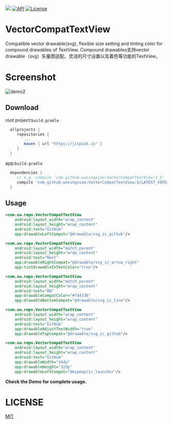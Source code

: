 [![](https://jitpack.io/v/woxingxiao/VectorCompatTextView.svg)](https://jitpack.io/#woxingxiao/VectorCompatTextView)
[![API](https://img.shields.io/badge/API-9%2B-blue.svg?style=flat)](https://android-arsenal.com/api?level=9)
[![License](http://img.shields.io/badge/license-MIT-green.svg?style=flat)]()
# VectorCompatTextView
Compatible vector drawable(svg), flexible size setting and tinting color for compound drawables of TextView.
Compound drawables支持vector drawable（svg）矢量图适配，灵活的尺寸设置以及着色等功能的TextView。
# Screenshot
![demo2](https://github.com/woxingxiao/VectorCompatTextView/blob/master/screenshot/demo2.jpg)
## Download
root project:`build.gradle`
```groovy
  allprojects {
	 repositories {
		...
		maven { url "https://jitpack.io" }
	 }
  }
```
app:`build.gradle`
```groovy
  dependencies {
     // e.g. compile 'com.github.woxingxiao:VectorCompatTextView:1.5'
     compile 'com.github.woxingxiao:VectorCompatTextView:${LATEST_VERSION}'
  }
```
## Usage
```xml
<com.xw.repo.VectorCompatTextView
    android:layout_width="wrap_content"
    android:layout_height="wrap_content"
    android:text="GitHub"
    app:drawableLeftCompat="@drawable/svg_ic_github"/>

<com.xw.repo.VectorCompatTextView
    android:layout_width="match_parent"
    android:layout_height="wrap_content"
    android:text="Next"
    app:drawableRightCompat="@drawable/svg_ic_arrow_right"
    app:tintDrawableInTextColor="true"/>

<com.xw.repo.VectorCompatTextView
    android:layout_width="match_parent"
    android:layout_height="wrap_content"
    android:text="ON"
    app:drawableCompatColor="#f44336"
    app:drawableBottomCompat="@drawable/svg_ic_line"/>

<com.xw.repo.VectorCompatTextView
    android:layout_width="wrap_content"
    android:layout_height="wrap_content"
    android:text="GitHub"
    app:drawableAdjustTextWidth="true"
    app:drawableTopCompat="@drawable/svg_ic_github"/>

<com.xw.repo.VectorCompatTextView
    android:layout_width="wrap_content"
    android:layout_height="wrap_content"
    android:text="GitHub"
    app:drawableWidth="24dp"
    app:drawableHeight="32dp"
    app:drawableLeftCompat="@mipmap/ic_launcher"/>
```
**Check the Demo for complete usage.**

# LICENSE
[MIT](https://github.com/woxingxiao/VectorCompatTextView/blob/master/LICENSE)
